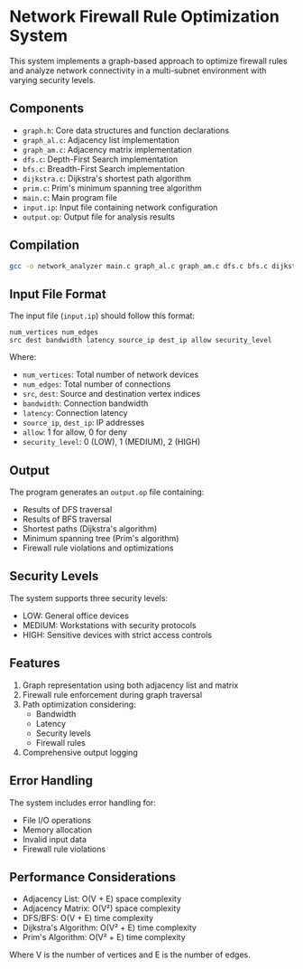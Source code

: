 # Network Firewall Rule Optimization System

This system implements a graph-based approach to optimize firewall rules and analyze network connectivity in a multi-subnet environment with varying security levels.

## Components

- `graph.h`: Core data structures and function declarations
- `graph_al.c`: Adjacency list implementation
- `graph_am.c`: Adjacency matrix implementation
- `dfs.c`: Depth-First Search implementation
- `bfs.c`: Breadth-First Search implementation
- `dijkstra.c`: Dijkstra's shortest path algorithm
- `prim.c`: Prim's minimum spanning tree algorithm
- `main.c`: Main program file
- `input.ip`: Input file containing network configuration
- `output.op`: Output file for analysis results

## Compilation

```bash
gcc -o network_analyzer main.c graph_al.c graph_am.c dfs.c bfs.c dijkstra.c prim.c
```

## Input File Format

The input file (`input.ip`) should follow this format:
```
num_vertices num_edges
src dest bandwidth latency source_ip dest_ip allow security_level
```

Where:
- `num_vertices`: Total number of network devices
- `num_edges`: Total number of connections
- `src`, `dest`: Source and destination vertex indices
- `bandwidth`: Connection bandwidth
- `latency`: Connection latency
- `source_ip`, `dest_ip`: IP addresses
- `allow`: 1 for allow, 0 for deny
- `security_level`: 0 (LOW), 1 (MEDIUM), 2 (HIGH)

## Output

The program generates an `output.op` file containing:
- Results of DFS traversal
- Results of BFS traversal
- Shortest paths (Dijkstra's algorithm)
- Minimum spanning tree (Prim's algorithm)
- Firewall rule violations and optimizations

## Security Levels

The system supports three security levels:
- LOW: General office devices
- MEDIUM: Workstations with security protocols
- HIGH: Sensitive devices with strict access controls

## Features

1. Graph representation using both adjacency list and matrix
2. Firewall rule enforcement during graph traversal
3. Path optimization considering:
   - Bandwidth
   - Latency
   - Security levels
   - Firewall rules
4. Comprehensive output logging

## Error Handling

The system includes error handling for:
- File I/O operations
- Memory allocation
- Invalid input data
- Firewall rule violations

## Performance Considerations

- Adjacency List: O(V + E) space complexity
- Adjacency Matrix: O(V²) space complexity
- DFS/BFS: O(V + E) time complexity
- Dijkstra's Algorithm: O(V² + E) time complexity
- Prim's Algorithm: O(V² + E) time complexity

Where V is the number of vertices and E is the number of edges.
